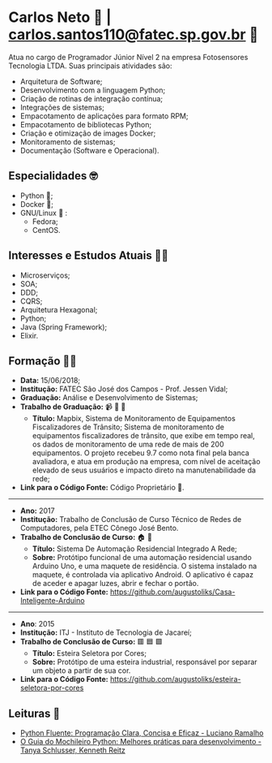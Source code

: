# Carlos Neto :rocket: | carlos.santos110@fatec.sp.gov.br :email:

Atua no cargo de Programador Júnior Nível 2 na empresa Fotosensores Tecnologia LTDA. Suas principais atividades são: 

- Arquitetura de Software;
- Desenvolvimento com a linguagem Python;
- Criação de rotinas de integração contínua;
- Integrações de sistemas;
- Empacotamento de aplicações para formato RPM;
- Empacotamento de bibliotecas Python;
- Criação e otimização de images Docker;
- Monitoramento de sistemas;
- Documentação (Software e Operacional).

## Especialidades :nerd_face:	

- Python :snake:;
- Docker :whale2:;
- GNU/Linux :penguin:	:
  - Fedora;
  - CentOS.

## Interesses e Estudos Atuais :man_technologist:

- Microserviços;
- SOA;
- DDD;
- CQRS;
- Arquitetura Hexagonal;
- Python;
- Java (Spring Framework);
- Elixir.

## Formação :man_student:	

- __Data:__ 15/06/2018;
- __Institução:__ FATEC São José dos Campos - Prof. Jessen Vidal;
- __Graduação:__ Análise e Desenvolvimento de Sistemas;
- __Trabalho de Graduação:__ :video_camera:	:rotating_light: :vertical_traffic_light:	
  - __Título:__ Mapbix, Sistema de Monitoramento de Equipamentos Fiscalizadores de Trânsito;
Sistema de monitoramento de equipamentos fiscalizadores de trânsito, que exibe em tempo real, os dados de monitoramento de uma rede de mais de 200 equipamentos. O projeto recebeu 9.7 como nota final pela banca avaliadora, e atua em produção na empresa, com nível de aceitação elevado de seus usuários e impacto direto na manutenabilidade da rede;
- __Link para o Código Fonte:__ Código Proprietário :no_entry_sign:.

--- 

- __Ano:__ 2017
- __Institução:__ Trabalho de Conclusão de Curso Técnico de Redes de Computadores, pela ETEC Cônego José Bento.
- __Trabalho de Conclusão de Curso:__ :house:	:calling:
  - __Título:__ Sistema De Automação Residencial Integrado A Rede;
  - __Sobre:__  Protótipo funcional de uma automação residencial usando Arduino Uno, e uma maquete de residência. O sistema instalado na maquete, é controlada via aplicativo Android. O aplicativo é capaz de aceder e apagar luzes, abrir e fechar o portão.
- __Link para o Código Fonte:__ https://github.com/augustoliks/Casa-Inteligente-Arduino

---

- __Ano__: 2015
- __Institução:__ ITJ - Instituto de Tecnologia de Jacareí;
- __Trabalho de Conclusão de Curso:__ :red_square: :blue_square: :green_square:	
  - __Título:__ Esteira Seletora por Cores; 
  - __Sobre:__  Protótipo de uma esteira industrial, responsável por separar um objeto a partir de sua cor.
- __Link para o Código Fonte:__ https://github.com/augustoliks/esteira-seletora-por-cores

## Leituras :open_book:

- [Python Fluente: Programação Clara, Concisa e Eficaz - Luciano Ramalho](https://www.amazon.com.br/Python-Fluente-Programa%C3%A7%C3%A3o-Concisa-Eficaz/dp/857522462X#:~:text=O%20autor%20Luciano%20Ramalho%20apresenta,mais%20leg%C3%ADvel%20ao%20mesmo%20tempo.)
- [O Guia do Mochileiro Python: Melhores práticas para desenvolvimento - Tanya Schlusser, Kenneth Reitz](https://www.amazon.com.br/Guia-Mochileiro-Python-Melhores-desenvolvimento-ebook/dp/B07QMY2VPL)
